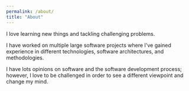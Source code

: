 ```yaml
---
permalink: /about/
title: "About"
---
```


I love learning new things and tackling challenging problems.

I have worked on multiple large software projects where I've gained experience in different technologies, software architectures, and methodologies.

I have lots opinions on software and the software development process; however, I love to be challenged in order to see a different viewpoint and change my mind.
